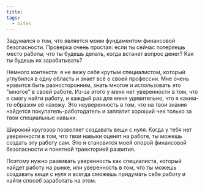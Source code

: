 ```yaml
---
title: 
tags:
  - bites
---
```

Задумался о том, что является моим фундаментом финансовой безопасности. Проверка очень простая: если ты сейчас потеряешь место работы, что ты будешь делать, когда встанет вопрос денег? Как ты будешь их зарабатывать?

Немного контекста: я не вижу себя крутым специалистом, который углубился в одну область и знает всё о своей профессии. Мне очень нравится быть разносторонним, знать многое и использовать это "многое" в своей работе. Из-за этого у меня нет уверенности в том, что я смогу найти работу, и каждый раз для меня удивительно, что я каким-то образом её нахожу. Это неуверенность в том, что на твои знания найдется покупатель-работодатель и заплатит хороший чек только за твои специальные навыки.

Широкий кругозор позволяет создавать вещи с нуля. Когда у тебя нет уверенности в том, что твои навыки оценят на работе, ты можешь создать эту работу сам. Это и становится моей опорой финансовой безопасности и понятной траекторией развития.

Поэтому нужно развивать уверенность как специалиста, который найдет работу на рынке, или уверенность в том, что ты можешь создавать вещи с нуля и всегда сможешь придумать себе работу и найти способ заработать на этом.